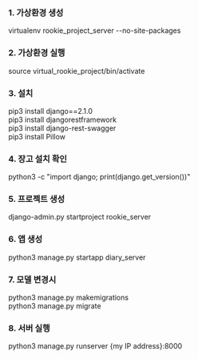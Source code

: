 ### 1. 가상환경 생성
virtualenv rookie_project_server --no-site-packages  

### 2. 가상환경 실행
source virtual_rookie_project/bin/activate  

### 3. 설치
pip3 install django==2.1.0  
pip3 install djangorestframework  
pip3 install django-rest-swagger  
pip3 install Pillow

### 4. 장고 설치 확인
python3 -c "import django; print(django.get_version())"  

### 5. 프로젝트 생성
django-admin.py startproject rookie_server  

### 6. 앱 생성
python3 manage.py startapp diary_server  

### 7. 모델 변경시
python3 manage.py makemigrations  
python3 manage.py migrate  

### 8. 서버 실행
python3 manage.py runserver {my IP address}:8000  
